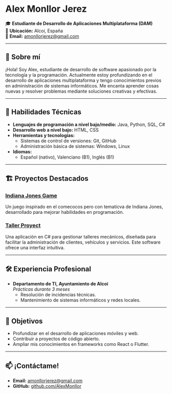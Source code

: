 # Alex Monllor Jerez  
🎓 **Estudiante de Desarrollo de Aplicaciones Multiplataforma (DAM)**  
📍 **Ubicación:** Alcoi, España  
📧 **Email:** amonllorjerez@gmail.com  

---

## 🌟 Sobre mí  
¡Hola! Soy Alex, estudiante de desarrollo de software apasionado por la tecnología y la programación. Actualmente estoy profundizando en el desarrollo de aplicaciones multiplataforma y tengo conocimientos previos en administración de sistemas informáticos. Me encanta aprender cosas nuevas y resolver problemas mediante soluciones creativas y efectivas.

---

## 🔧 Habilidades Técnicas  
- **Lenguajes de programación a nivel bajo/medio:** Java, Python, SQL, C#  
- **Desarrollo web a nivel bajo:** HTML, CSS  
- **Herramientas y tecnologías:**  
  - Sistemas de control de versiones: Git, GitHub  
  - Administración básica de sistemas: Windows, Linux  
- **Idiomas:**  
  - Español (nativo), Valenciano (B1), Inglés (B1)

---

## 🏗️ Proyectos Destacados  

### [Indiana Jones Game](https://github.com/AlexMonllor/IndianaJonesGame)
Un juego inspirado en el comecocos pero con tematicva de Indiana Jones, desarrollado para mejorar habilidades en programación.

### [Taller Proyect](https://github.com/AlexMonllor/Taller_Proyect)
Una aplicación en C# para gestionar talleres mecánicos, diseñada para facilitar la administración de clientes, vehículos y servicios. Este software ofrece una interfaz intuitiva.

---

## 🛠️ Experiencia Profesional  
- **Departamento de TI, Ayuntamiento de Alcoi**  
  _Prácticas durante 3 meses_  
  - Resolución de incidencias técnicas.  
  - Mantenimiento de sistemas informáticos y redes locales.  

---

## 🚀 Objetivos  
- Profundizar en el desarrollo de aplicaciones móviles y web.  
- Contribuir a proyectos de código abierto.  
- Ampliar mis conocimientos en frameworks como React o Flutter.

---

## 📫 ¡Contáctame!  
- **Email:** amonllorjerez@gmail.com  
- **GitHub:** [github.com/AlexMonllor](https://github.com/AlexMonllor)  

